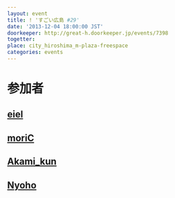 ```yaml
---
layout: event
title: ! 'すごい広島 #29'
date: '2013-12-04 18:00:00 JST'
doorkeeper: http://great-h.doorkeeper.jp/events/7398
togetter:
place: city_hiroshima_m-plaza-freespace
categories: events
---
```


# 参加者


## [eiel](https://github.com/eiel)


## [moriC](https://github.com/moriC)


## [Akami_kun](http://twitter.com/Akami_kun)


## [Nyoho](https://github.com/Nyoho)
